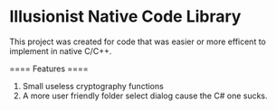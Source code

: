# Illusionist Native Code Library
This project was created for code that was easier or more efficent to implement in native C/C++.

==== Features ====
1. Small useless cryptography functions
2. A more user friendly folder select dialog cause the C# one sucks.